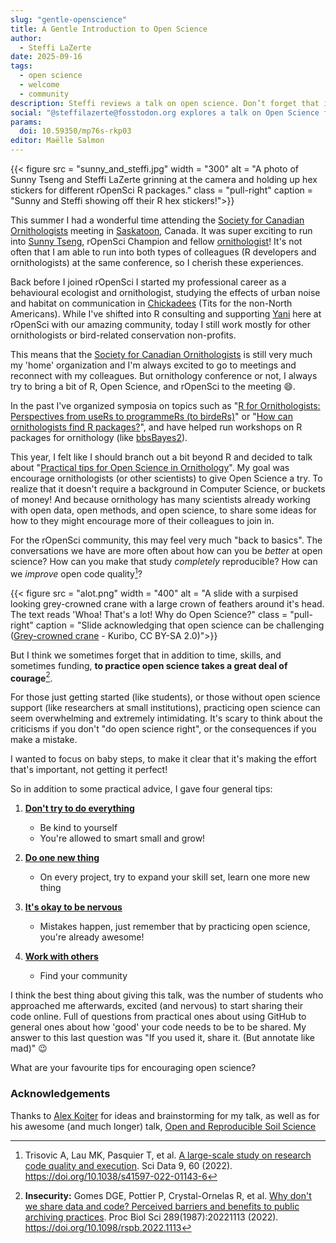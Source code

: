 ```yaml
---
slug: "gentle-openscience"
title: A Gentle Introduction to Open Science
author:
  - Steffi LaZerte
date: 2025-09-16
tags:
  - open science
  - welcome
  - community
description: Steffi reviews a talk on open science. Don’t forget that it takes courage; be kind to yourself!
social: "@steffilazerte@fosstodon.org explores a talk on Open Science for Ornithologists, a gentle introduction to Open Science."
params:
  doi: 10.59350/mp76s-rkp03
editor: Maëlle Salmon
---
```


{{< figure src = "sunny_and_steffi.jpg" width = "300" alt = "A photo of Sunny Tseng and Steffi LaZerte grinning at the camera and holding up hex stickers for different rOpenSci R packages." class = "pull-right" caption = "Sunny and Steffi showing off their R hex stickers!">}}

This summer I had a wonderful time attending the [Society for Canadian Ornithologists](https://www.sco-soc.ca/) meeting in [Saskatoon](https://en.wikipedia.org/wiki/Saskatoon), Canada. 
It was super exciting to run into [Sunny Tseng](/author/yi-chin-sunny-tseng/), rOpenSci Champion and fellow [ornithologist](https://en.wikipedia.org/wiki/Ornithology)! It's not often that I am able to run into both types of colleagues (R developers and ornithologists) at the same conference, so I cherish these experiences.

Back before I joined rOpenSci I started my professional career as a behavioural ecologist and ornithologist, studying the effects of urban noise and habitat on communication in [Chickadees](https://en.wikipedia.org/wiki/Chickadee) (Tits for the non-North Americans). 
While I've shifted into R consulting and supporting [Yani](/author/yanina-bellini-saibene) here at rOpenSci with our amazing community, today I still work mostly for other ornithologists or bird-related conservation non-profits. 

This means that the [Society for Canadian Ornithologists](https://www.sco-soc.ca/) is still very much my 'home' organization and I'm always excited to go to meetings and reconnect with my colleagues.
But ornithology conference or not, I always try to bring a bit of R, Open Science, and rOpenSci to the meeting 😄.

In the past I've organized symposia on topics such as "[R for Ornithologists: Perspectives from useRs to programmeRs (to birdeRs)](https://github.com/steffilazerte/Presentations/tree/master/2019-08%20SOC%20-%20R%20Symposium#readme)" or "[How can ornithologists find R packages?](https://github.com/steffilazerte/Presentations/tree/master/2021-08%20AOS%7CSOC%20-%20R%20Symposium#readme)", and have helped run workshops on R packages for ornithology (like [bbsBayes2](https://github.com/bbsBayes/bbsBayes2)).

This year, I felt like I should branch out a bit beyond R and decided to talk about "[Practical tips for Open Science in Ornithology](https://github.com/steffilazerte/Presentations/tree/master/2025-08-Open-Science#readme)". 
My goal was encourage ornithologists (or other scientists) to give Open Science a try. 
To realize that it doesn't require a background in Computer Science, or buckets of money!
And because ornithology has many scientists already working with open data, open methods, and open science, 
to share some ideas for how to they might encourage more of their colleagues to join in. 

For the rOpenSci community, this may feel very much "back to basics". 
The conversations we have are more often about how can you be *better* at open science?
How can you make that study *completely* reproducible?
How can we *improve* open code quality[^1]?

[^1]: Trisovic A, Lau MK, Pasquier T, et al. [A large-scale study on research code quality and execution](https://www.nature.com/articles/s41597-022-01143-6). Sci Data 9, 60 (2022). https://doi.org/10.1038/s41597-022-01143-6

{{< figure src = "alot.png" width = "400" alt = "A slide with a surpised looking grey-crowned crane with a large crown of feathers around it's head. The text reads 'Whoa! That's a lot! Why do Open Science?" class = "pull-right" caption = "Slide acknowledging that open science can be challenging<br>([Grey-crowned crane](https://upload.wikimedia.org/wikipedia/commons/1/1c/Grey_Crowned_Crane_2.jpg) - Kuribo, CC BY-SA 2.0)">}}

But I think we sometimes forget that in addition to time, skills, and sometimes funding, 
**to practice open science takes a great deal of courage**[^2].

[^2]: **Insecurity:** Gomes DGE, Pottier P, Crystal-Ornelas R, et al. [Why don't we share data and code? Perceived barriers and benefits to public archiving practices](https://pmc.ncbi.nlm.nih.gov/articles/PMC9682438/). Proc Biol Sci 289(1987):20221113 (2022). https://doi.org/10.1098/rspb.2022.1113

For those just getting started (like students), or those without open science support (like researchers at small institutions), 
practicing open science can seem overwhelming and extremely intimidating.
It's scary to think about the criticisms if you don't "do open science right", 
or the consequences if you make a mistake. 

I wanted to focus on baby steps, to make it clear that it's making the effort that's important, not getting it perfect!

So in addition to some practical advice, I gave four general tips:

1. **[Don't try to do everything](https://steffilazerte.ca/Presentations/2025-08-Open-Science/index.html#/tip-1-dont-try-to-do-everything)**
    - Be kind to yourself
    - You're allowed to smart small and grow!

2. **[Do one new thing](https://steffilazerte.ca/Presentations/2025-08-Open-Science/index.html#/tip-2-do-one-new-thing)**
    - On every project, try to expand your skill set, learn one more new thing

3. **[It's okay to be nervous](https://steffilazerte.ca/Presentations/2025-08-Open-Science/index.html#/tip-3-its-okay-to-be-nervous)**
    - Mistakes happen, just remember that by practicing open science, you're already awesome!

4. **[Work with others](https://steffilazerte.ca/Presentations/2025-08-Open-Science/index.html#/tip-4-work-with-others)**
    - Find your community
    
I think the best thing about giving this talk, was the number of students who approached me afterwards, 
excited (and nervous) to start sharing their code online. Full of questions from practical ones about using GitHub to general ones about how 'good' your code needs to be to be shared. My answer to this last question was "If you used it, share it. (But annotate like mad)" 😉

What are your favourite tips for encouraging open science?

### Acknowledgements

Thanks to [Alex Koiter](/author/alex-koiter) for ideas and brainstorming for my talk, as well as for his awesome (and much longer) talk, [Open and Reproducible Soil Science](https://alexkoiter.ca/presentations/UM_Soil_Science_2023/Open_reproducible_science.html)



